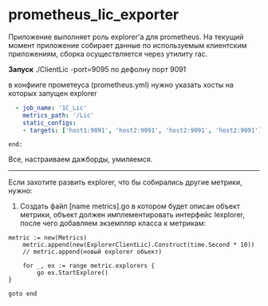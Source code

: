 # prometheus_lic_exporter

Приложение выполняет роль explorer'а для prometheus. На текущий момент приложение собирает данные по используемым клиентским приложениям, сборка осуществляется через утилиту rac.

**Запуск** 
./ClientLic -port=9095
по дефолну порт 9091

в конфииге прометеуса (prometheus.yml) нужно указать хосты на которых запущен explorer
```yaml
  - job_name: '1C_Lic'
    metrics_path: '/Lic' 
    static_configs:
    - targets: ['host1:9091', 'host2:9091', 'host2:9091', 'host2:9091']
```
```golang
end:
```
Все, настраиваем дажборды, умиляемся. 

------------



Если захотите развить explorer, что бы собирались другие метрики, нужно:
1. Создать файл [name metrics].go в котором будет описан объект метрики, объект должен имплементировать интерфейс Iexplorer, после чего добавляем экземпляр класса к метрикам:
```golang
metric := new(Metrics)
	metric.append(new(ExplorerClientLic).Construct(time.Second * 10))
	// metric.append(новый explorer объект) 
	
	for _, ex := range metric.explorers {
		go ex.StartExplore()
}
```
```golang
goto end
```
